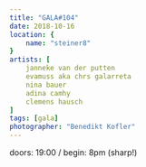 ```yaml
---
title: "GALA#104"
date: 2018-10-16
location: {
    name: "steiner8"
}
artists: [
    janneke van der putten
    evamuss aka chrs galarreta
    nina bauer
    adina camhy
    clemens hausch
]
tags: [gala]
photographer: "Benedikt Kofler"
---
```

doors: 19:00 / begin: 8pm (sharp!)  
